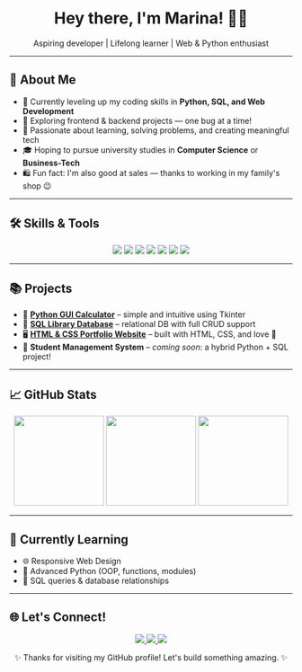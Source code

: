 <h1 align="center">Hey there, I'm Marina! 👩‍💻</h1>
<p align="center">Aspiring developer | Lifelong learner | Web & Python enthusiast</p>

---

## 🚀 About Me

- 🌱 Currently leveling up my coding skills in **Python, SQL, and Web Development**
- 🎯 Exploring frontend & backend projects — one bug at a time!
- 🧠 Passionate about learning, solving problems, and creating meaningful tech
- 🎓 Hoping to pursue university studies in **Computer Science** or **Business-Tech**
- 🛍️ Fun fact: I'm also good at sales — thanks to working in my family's shop 😉

---

## 🛠️ Skills & Tools

<p align="center">
  <img src="https://img.shields.io/badge/Python-3776AB?style=for-the-badge&logo=python&logoColor=white"/>
  <img src="https://img.shields.io/badge/SQL-4479A1?style=for-the-badge&logo=mysql&logoColor=white"/>
  <img src="https://img.shields.io/badge/HTML5-E34F26?style=for-the-badge&logo=html5&logoColor=white"/>
  <img src="https://img.shields.io/badge/CSS3-1572B6?style=for-the-badge&logo=css3&logoColor=white"/>
  <img src="https://img.shields.io/badge/Tkinter-FFCC00?style=for-the-badge&logo=python&logoColor=black"/>
  <img src="https://img.shields.io/badge/GitHub-100000?style=for-the-badge&logo=github&logoColor=white"/>
  <img src="https://img.shields.io/badge/VS Code-007ACC?style=for-the-badge&logo=visualstudiocode&logoColor=white"/>
</p>

---

## 📚 Projects

- 🔢 [**Python GUI Calculator**](https://github.com/MarinaDoolub/Calculator-App-project.git) – simple and intuitive using Tkinter
- 📖 [**SQL Library Database**](https://github.com/MarinaDoolub/SQL-Library-Database.git) – relational DB with full CRUD support
- 🖥️ [**HTML & CSS Portfolio Website**](https://github.com/MarinaDoolub/Web-portfolio.git) – built with HTML, CSS, and love 💛
- 🚧 **Student Management System** – *coming soon*: a hybrid Python + SQL project!

---

## 📈 GitHub Stats

<p align="center">
  <img src="https://github-readme-stats.vercel.app/api?username=MarinaDoolub&show_icons=true&theme=calm" height="160"/>
  <img src="https://github-readme-stats.vercel.app/api/top-langs/?username=MarinaDoolub&layout=compact&theme=calm" height="160"/>
  <img src="https://streak-stats.demolab.com/?user=MarinaDoolub&theme=calm" height="160"/>
</p>

---

## 📖 Currently Learning

- 🌐 Responsive Web Design
- 🐍 Advanced Python (OOP, functions, modules)
- 🧮 SQL queries & database relationships

---

## 🌐 Let's Connect!

<p align="center">
  <a href="mailto:doolubmarina15@gmail.com">
    <img src="https://img.shields.io/badge/Email-D14836?style=for-the-badge&logo=gmail&logoColor=white"/>
  </a>
  <a href="https://github.com/MarinaDoolub">
    <img src="https://img.shields.io/badge/GitHub-000000?style=for-the-badge&logo=github&logoColor=white"/>
  </a>
  <a href="https://github.com/MarinaDoolub/Web-portfolio.git">
    <img src="https://img.shields.io/badge/Website-000000?style=for-the-badge&logo=About.me&logoColor=white"/>
  </a>
</p>

<p align="center">✨ Thanks for visiting my GitHub profile! Let's build something amazing. ✨</p>
